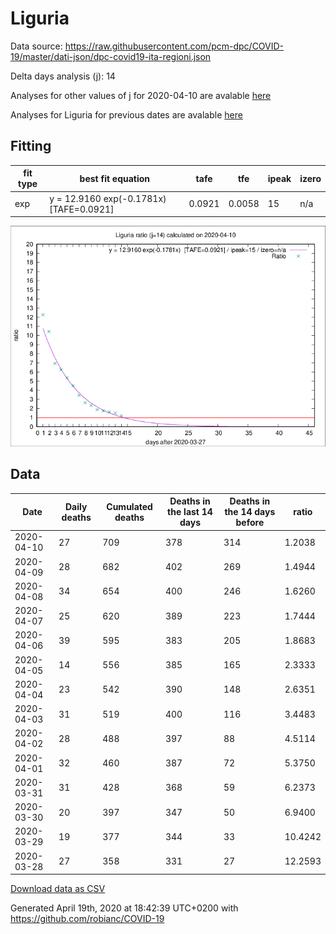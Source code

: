 # Liguria

Data source: https://raw.githubusercontent.com/pcm-dpc/COVID-19/master/dati-json/dpc-covid19-ita-regioni.json

Delta days analysis (j): 14

Analyses for other values of j for 2020-04-10 are avalable [here](../2020-04-10/README.md)

Analyses for Liguria for previous dates are avalable [here](../README.md)

## Fitting 
|fit type|best fit equation|tafe|tfe|ipeak|izero|
|-------|-----|--------|------|---|---|
|exp|y = 12.9160 exp(-0.1781x)  [TAFE=0.0921]|0.0921|0.0058|15|n/a|

![Plot](COVID-19_liguria_j14_2020-04-10.png)

## Data
|Date|Daily deaths|Cumulated deaths|Deaths in the last 14 days|Deaths in the 14 days before|ratio|
|----|----------|-----------|-------|--------------------|-----|
|2020-04-10|27|709|378|314|1.2038|
|2020-04-09|28|682|402|269|1.4944|
|2020-04-08|34|654|400|246|1.6260|
|2020-04-07|25|620|389|223|1.7444|
|2020-04-06|39|595|383|205|1.8683|
|2020-04-05|14|556|385|165|2.3333|
|2020-04-04|23|542|390|148|2.6351|
|2020-04-03|31|519|400|116|3.4483|
|2020-04-02|28|488|397|88|4.5114|
|2020-04-01|32|460|387|72|5.3750|
|2020-03-31|31|428|368|59|6.2373|
|2020-03-30|20|397|347|50|6.9400|
|2020-03-29|19|377|344|33|10.4242|
|2020-03-28|27|358|331|27|12.2593|

[Download data as CSV](COVID-19_liguria_j14_2020-04-10.csv)

Generated April 19th, 2020 at 18:42:39 UTC+0200 with https://github.com/robianc/COVID-19
